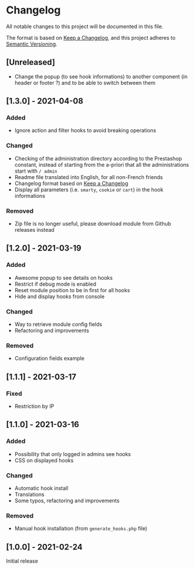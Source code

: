 # Changelog
All notable changes to this project will be documented in this file.

The format is based on [Keep a Changelog](https://keepachangelog.com/en/1.0.0/),
and this project adheres to [Semantic Versioning](https://semver.org/spec/v2.0.0.html).


## [Unreleased]
- Change the popup (to see hook informations) to another component (in header or footer ?) and to be able to switch between them


## [1.3.0] - 2021-04-08
### Added
- Ignore action and filter hooks to avoid breaking operations

### Changed
- Checking of the administration directory according to the Prestashop constant, instead of starting from the a-priori that all the administrations start with `/ admin`
- Readme file translated into English, for all non-French friends
- Changelog format based on [Keep a Changelog](https://keepachangelog.com/en/1.0.0/)
- Display all parameters (i.e. `smarty`, `cookie` or `cart`) in the hook informations

### Removed
- Zip file is no longer useful, please download module from Github releases instead



## [1.2.0] - 2021-03-19
### Added
- Awesome popup to see details on hooks
- Restrict if debug mode is enabled
- Reset module position to be in first for all hooks
- Hide and display hooks from console

### Changed
- Way to retrieve module config fields
- Refactoring and improvements

### Removed
- Configuration fields example


## [1.1.1] - 2021-03-17
### Fixed
- Restriction by IP


## [1.1.0] - 2021-03-16
### Added
- Possibility that only logged in admins see hooks
- CSS on displayed hooks

### Changed
- Automatic hook install
- Translations
- Some typos, refactoring and improvements

### Removed
- Manual hook installation (from `generate_hooks.php` file)


## [1.0.0] - 2021-02-24
Initial release
